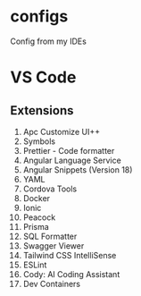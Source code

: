 # configs
Config from my IDEs

# VS Code
## Extensions
1. Apc Customize UI++
2. Symbols
3. Prettier - Code formatter
4. Angular Language Service
5. Angular Snippets (Version 18)
6. YAML
7. Cordova Tools
8. Docker
9. Ionic
10. Peacock
11. Prisma
12. SQL Formatter
13. Swagger Viewer
14. Tailwind CSS IntelliSense
15. ESLint
16. Cody: AI Coding Assistant
17. Dev Containers
